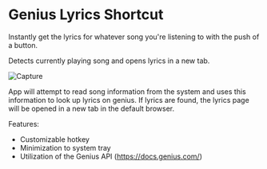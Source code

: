 # Genius Lyrics Shortcut

Instantly get the lyrics for whatever song you're listening to with the push of a button.

Detects currently playing song and opens lyrics in a new tab.
 
![Capture](https://user-images.githubusercontent.com/60619443/204061200-161fd3cd-ebf2-4331-bb45-396372b62cc4.PNG)

App will attempt to read song information from the system and uses this information to look up lyrics on genius. If lyrics are found, the lyrics page will be opened in a new tab in the default browser.

Features:

- Customizable hotkey
- Minimization to system tray
- Utilization of the Genius API (https://docs.genius.com/)
